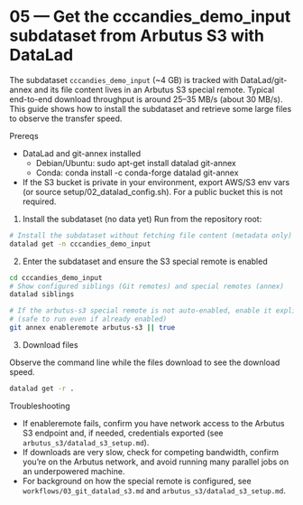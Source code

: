 # 05 — Get the cccandies_demo_input subdataset from Arbutus S3 with DataLad

The subdataset `cccandies_demo_input` (~4 GB) is tracked with DataLad/git-annex and its file content lives in an Arbutus S3 special remote. Typical end-to-end download throughput is around 25–35 MB/s (about 30 MB/s). This guide shows how to install the subdataset and retrieve some large files to observe the transfer speed.

Prereqs
- DataLad and git-annex installed
  - Debian/Ubuntu: sudo apt-get install datalad git-annex
  - Conda: conda install -c conda-forge datalad git-annex
- If the S3 bucket is private in your environment, export AWS/S3 env vars (or source setup/02_datalad_config.sh). For a public bucket this is not required.

1) Install the subdataset (no data yet)
Run from the repository root:

```bash
# Install the subdataset without fetching file content (metadata only)
datalad get -n cccandies_demo_input
```

2) Enter the subdataset and ensure the S3 special remote is enabled

```bash
cd cccandies_demo_input
# Show configured siblings (Git remotes) and special remotes (annex)
datalad siblings

# If the arbutus-s3 special remote is not auto-enabled, enable it explicitly
# (safe to run even if already enabled)
git annex enableremote arbutus-s3 || true
```

3) Download files

Observe the command line while the files download to see the download speed.

```bash
datalad get -r .
```

Troubleshooting
- If enableremote fails, confirm you have network access to the Arbutus S3 endpoint and, if needed, credentials exported (see `arbutus_s3/datalad_s3_setup.md`).
- If downloads are very slow, check for competing bandwidth, confirm you’re on the Arbutus network, and avoid running many parallel jobs on an underpowered machine.
- For background on how the special remote is configured, see `workflows/03_git_datalad_s3.md` and `arbutus_s3/datalad_s3_setup.md`.

